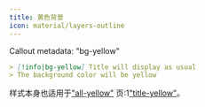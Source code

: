 ```yaml
---
title: 黄色背景
icon: material/layers-outline
---
```


Callout metadata: "bg-yellow"

```md
> [!info|bg-yellow] Title will display as usual
> The background color will be yellow
```

样式本身也适用于["all-yellow"](../combined-styling/page-9.md)
页:1["title-yellow"](../title-styling/page-9.md)。

